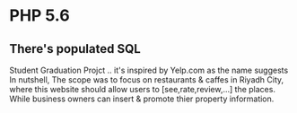 # PHP 5.6
## There's populated SQL
Student Graduation Projct .. it's inspired by Yelp.com as the name suggests
In nutshell, The scope was to focus on restaurants & caffes in Riyadh City, where this website should allow users to [see,rate,review,...] the places. While business owners can insert & promote thier property information.
